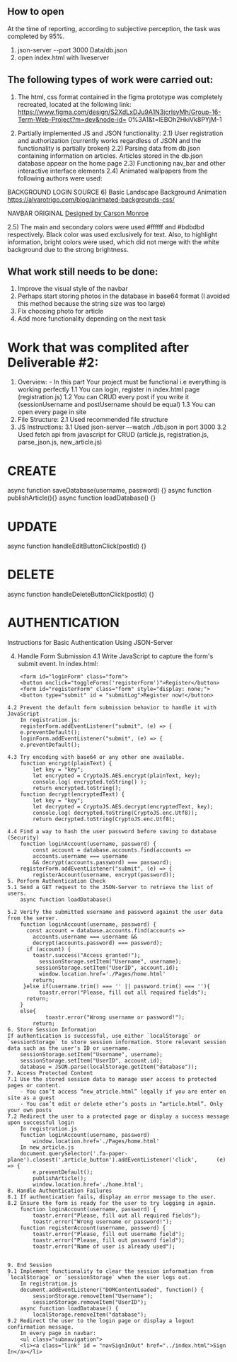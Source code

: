 ## How to open

At the time of reporting, according to subjective perception, the task was completed by 95%. 
1) json-server --port 3000 Data/db.json  
2) open index.html with liveserver

## The following types of work were carried out:

1) The html, css format contained in the figma prototype was completely recreated, located at the following link: https://www.figma.com/design/S2XdLxDJu9A1N3jcrIsyMh/Group-16-Term-Web-Project?m=dev&node-id= 0%3A1&t=lEBOh2HkiVk8PYjM-1

2) Partially implemented JS and JSON functionality:
2.1) User registration and authorization (currently works regardless of JSON and the functionality is partially broken)
2.2) Parsing data from db.json containing information on articles. Articles stored in the db.json database appear on the home page
2.3) Functioning nav_bar and other interactive interface elements
2.4) Animated wallpapers from the following authors were used:

BACKGROUND LOGIN SOURCE 6) Basic Landscape Background Animation
https://alvarotrigo.com/blog/animated-backgrounds-css/

NAVBAR ORIGINAL <a href="https://dribbble.com/shots/5844983-Sub-Nav-Interaction-Concept" class="signature" target="_blank">
Designed by Carson Monroe</a>

2.5) The main and secondary colors were used #ffffff and #bdbdbd respectively. Black color was used exclusively for text. Also, to highlight information, bright colors were used, which did not merge with the white background due to the strong brightness.

## What work still needs to be done:

1) Improve the visual style of the navbar
2) Perhaps start storing photos in the database in base64 format (I avoided this method because the string size was too large)
3) Fix choosing photo for article
4) Add more functionality depending on the next task


# Work that was complited after Deliverable #2: 

1. Overview: - In this part Your project must be functional i.e everything is working perfectly
	1.1 You can login, register in index.html page (registration.js)
	1.2 You can CRUD every post if you write it (sessionUsername and postUsername should 	be equal)
	1.3 You can open every page in site
2. File Structure:
	2.1 Used recommended file structure 
3. JS Instructions:
	3.1 Used json-server –-watch ./db.json  in port 3000
	3.2 Used fetch api from javascript for CRUD 
	(article.js, registration.js, parse_json.js, new_article.js)

# CREATE
async function saveDatabase(username, password) {}
async function publishArticle(){}
async function loadDatabase() {}

# UPDATE
async function handleEditButtonClick(postId) {}

# DELETE
async function handleDeleteButtonClick(postId) {}

# AUTHENTICATION 
Instructions for Basic Authentication Using JSON-Server 

4. Handle Form Submission
4.1 Write JavaScript to capture the form's submit event.
	In index.html:
```
	<form id="loginForm" class="form">
	<button onclick="toggleForms('registerForm')">Register</button>
	<form id="registerForm" class="form" style="display: none;">
	<button type="submit" id = "submitLog">Register now!</button>

4.2 Prevent the default form submission behavior to handle it with JavaScript
	In registration.js:
	registerForm.addEventListener("submit", (e) => {
	e.preventDefault();
	loginForm.addEventListener("submit", (e) => {
	e.preventDefault();
	
4.3 Try encoding with base64 or any other one available.
	function encrypt(plainText) {
		let key = "key";
 		let encrypted = CryptoJS.AES.encrypt(plainText, key);
 		console.log( encrypted.toString() );
 		return encrypted.toString();
 	function decrypt(encryptedText) {
 		let key = "key";
 		let decrypted = CryptoJS.AES.decrypt(encryptedText, key);
 		console.log( decrypted.toString(CryptoJS.enc.Utf8));
 		return decrypted.toString(CryptoJS.enc.Utf8);

4.4 Find a way to hash the user password before saving to database (Security)
	function loginAccount(username, password) {
		const account = database.accounts.find(accounts => 
		accounts.username === username 		
		&& decrypt(accounts.password) === password);
	registerForm.addEventListener("submit", (e) => {
		registerAccount(username, encrypt(password));
5. Perform Authentication Check
5.1 Send a GET request to the JSON-Server to retrieve the list of users.
	async function loadDatabase()

5.2 Verify the submitted username and password against the user data from the server.
	function loginAccount(username, password) {
	  const account = database.accounts.find(accounts => 
		accounts.username === username && 	
		decrypt(accounts.password) === password);
	  if (account) {
 	   	toastr.success("Access granted!");
 	 	  sessionStorage.setItem("Username", username);
  	 	 sessionStorage.setItem("UserID", account.id);
 	 	  window.location.href='./Pages/home.html'
 	   	return;
 	 }else if(username.trim() === '' || password.trim() === ''){
 	 	  toastr.error("Please, fill out all required fields");
  	  return;
  	}
  	else{
    		toastr.error("Wrong username or password!");
    	return;
6. Store Session Information 
If authentication is successful, use either `localStorage` or `sessionStorage` to store session information. Store relevant session data such as the user's ID or username. 
	sessionStorage.setItem("Username", username);
   	sessionStorage.setItem("UserID", account.id);
	database = JSON.parse(localStorage.getItem("database"));
7. Access Protected Content
7.1 Use the stored session data to manage user access to protected pages or content.
	- You can’t access “new_atricle.html” legally if you are enter on site as a guest
	- You can’t edit or delete other’s posts in “article.html”. Only your own posts
7.2 Redirect the user to a protected page or display a success message upon successful login
	In registration.js
	function loginAccount(username, password)
		window.location.href='./Pages/home.html'
	In new_article.js
	document.querySelector('.fa-paper-plane').closest('.article_button').addEventListener('click', 		(e) => {
		e.preventDefault();
 		publishArticle();
 		window.location.href='./home.html';
8. Handle Authentication Failures 
8.1 If authentication fails, display an error message to the user.
8.2 Ensure the form is ready for the user to try logging in again. 
	function loginAccount(username, password) {
		toastr.error("Please, fill out all required fields");
		toastr.error("Wrong username or password!");
	function registerAccount(username, password) {
		toastr.error("Please, fill out username field");
		toastr.error("Please, fill out password field");
		toastr.error("Name of user is already used");


9. End Session
9.1 Implement functionality to clear the session information from `localStorage` or `sessionStorage` when the user logs out.
	In registration.js
	document.addEventListener("DOMContentLoaded", function() {
		sessionStorage.removeItem("Username");
 		sessionStorage.removeItem("UserID");
 	async function loadDatabase() {
		localStorage.removeItem("database");
9.2 Redirect the user to the login page or display a logout confirmation message.
	In every page in navbar:
	<ul class="subnavigation">
 	<li><a class="link" id = "navSignInOut" href="../index.html">Sign In</a></li>
